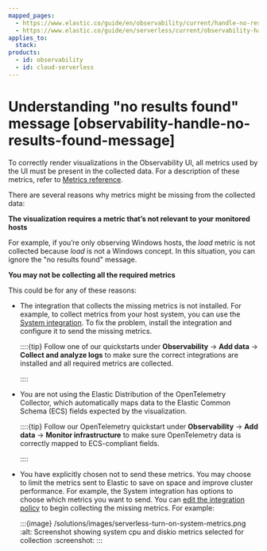 ```yaml
---
mapped_pages:
  - https://www.elastic.co/guide/en/observability/current/handle-no-results-found-message.html
  - https://www.elastic.co/guide/en/serverless/current/observability-handle-no-results-found-message.html
applies_to:
  stack:
products:
  - id: observability
  - id: cloud-serverless
---
```


# Understanding "no results found" message [observability-handle-no-results-found-message]

To correctly render visualizations in the Observability UI, all metrics used by the UI must be present in the collected data. For a description of these metrics, refer to [Metrics reference](/reference/data-analysis/observability/index.md).

There are several reasons why metrics might be missing from the collected data:

**The visualization requires a metric that’s not relevant to your monitored hosts**

For example, if you’re only observing Windows hosts, the *load* metric is not collected because *load* is not a Windows concept. In this situation, you can ignore the "no results found" message.

**You may not be collecting all the required metrics**

This could be for any of these reasons:

* The integration that collects the missing metrics is not installed. For example, to collect metrics from your host system, you can use the [System integration](https://docs.elastic.co/en/integrations/system). To fix the problem, install the integration and configure it to send the missing metrics.

    ::::{tip}
    Follow one of our quickstarts under **Observability** → **Add data** → **Collect and analyze logs** to make sure the correct integrations are installed and all required metrics are collected.

    ::::

* You are not using the Elastic Distribution of the OpenTelemetry Collector, which automatically maps data to the Elastic Common Schema (ECS) fields expected by the visualization.

    ::::{tip}
    Follow our OpenTelemetry quickstart under **Observability** → **Add data** → **Monitor infrastructure** to make sure OpenTelemetry data is correctly mapped to ECS-compliant fields.

    ::::


* You have explicitly chosen not to send these metrics. You may choose to limit the metrics sent to Elastic to save on space and improve cluster performance. For example, the System integration has options to choose which metrics you want to send. You can [edit the integration policy](/reference/fleet/edit-delete-integration-policy.md) to begin collecting the missing metrics. For example:

    :::{image} /solutions/images/serverless-turn-on-system-metrics.png
    :alt: Screenshot showing system cpu and diskio metrics selected for collection
    :screenshot:
    :::